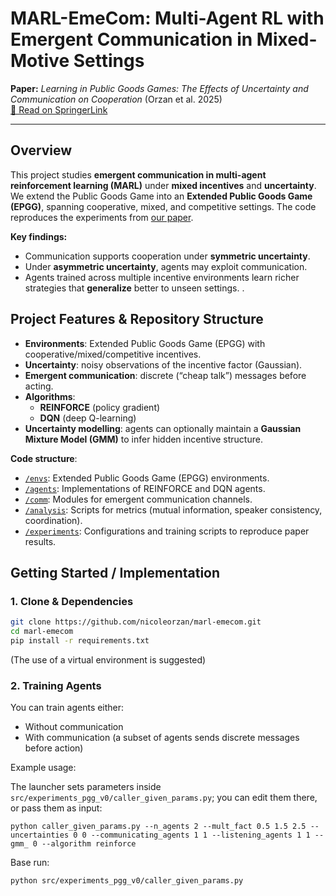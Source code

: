 # MARL-EmeCom: Multi-Agent RL with Emergent Communication in Mixed-Motive Settings

**Paper:** *Learning in Public Goods Games: The Effects of Uncertainty and Communication on Cooperation* (Orzan et al. 2025)  
[📄 Read on SpringerLink](https://link.springer.com/article/10.1007/s00521-024-10530-6)

---

## Overview


This project studies **emergent communication in multi-agent reinforcement learning (MARL)** under **mixed incentives** and **uncertainty**.  
We extend the Public Goods Game into an **Extended Public Goods Game (EPGG)**, spanning cooperative, mixed, and competitive settings. The code reproduces the experiments from [our paper](https://link.springer.com/article/10.1007/s00521-024-10530-6).

**Key findings:**  
- Communication supports cooperation under **symmetric uncertainty**.  
- Under **asymmetric uncertainty**, agents may exploit communication.  
- Agents trained across multiple incentive environments learn richer strategies that **generalize** better to unseen settings. .  

## Project Features & Repository Structure

- **Environments**: Extended Public Goods Game (EPGG) with cooperative/mixed/competitive incentives.    
- **Uncertainty**: noisy observations of the incentive factor (Gaussian).
- **Emergent communication**: discrete (“cheap talk”) messages before acting.  
- **Algorithms**:  
  - **REINFORCE** (policy gradient)
  - **DQN** (deep Q-learning)  
- **Uncertainty modelling**: agents can optionally maintain a **Gaussian Mixture Model (GMM)** to infer hidden incentive structure.

**Code structure**:
- [`/envs`](envs): Extended Public Goods Game (EPGG) environments.
- [`/agents`](agents): Implementations of REINFORCE and DQN agents.
- [`/comm`](comm): Modules for emergent communication channels.
- [`/analysis`](analysis): Scripts for metrics (mutual information, speaker consistency, coordination).
- [`/experiments`](experiments): Configurations and training scripts to reproduce paper results.


## Getting Started / Implementation

### 1. Clone & Dependencies

```bash
git clone https://github.com/nicoleorzan/marl-emecom.git
cd marl-emecom
pip install -r requirements.txt
```
(The use of a virtual environment is suggested)

### 2. Training Agents

You can train agents either:
- Without communication
- With communication (a subset of agents sends discrete messages before action)

Example usage:

The launcher sets parameters inside `src/experiments_pgg_v0/caller_given_params.py`; you can edit them there, or pass them as input:
```
python caller_given_params.py --n_agents 2 --mult_fact 0.5 1.5 2.5 --uncertainties 0 0 --communicating_agents 1 1 --listening_agents 1 1 --gmm_ 0 --algorithm reinforce
```

Base run:
```
python src/experiments_pgg_v0/caller_given_params.py
```
